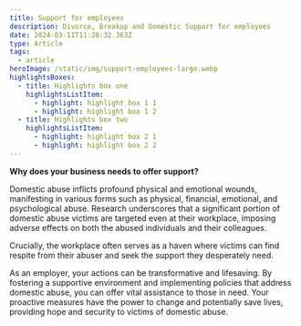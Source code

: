 ```yaml
---
title: Support for employees
description: Divorce, Breakup and Domestic Support for employees
date: 2024-03-11T11:28:32.363Z
type: Article
tags:
  - article
heroImage: /static/img/support-employees-large.webp
highlightsBoxes:
  - title: Highlights box one
    highlightsListItem:
      - highlight: highlight box 1 1
      - highlight: highlight box 1 2
  - title: Highlights box two
    highlightsListItem:
      - highlight: highlight box 2 1
      - highlight: highlight box 2 2
---
```

**Why does your business needs to offer support?**

Domestic abuse inflicts profound physical and emotional wounds, manifesting in various forms such as physical, financial, emotional, and psychological abuse. Research underscores that a significant portion of domestic abuse victims are targeted even at their workplace, imposing adverse effects on both the abused individuals and their colleagues.

Crucially, the workplace often serves as a haven where victims can find respite from their abuser and seek the support they desperately need.

As an employer, your actions can be transformative and lifesaving. By fostering a supportive environment and implementing policies that address domestic abuse, you can offer vital assistance to those in need. Your proactive measures have the power to change and potentially save lives, providing hope and security to victims of domestic abuse.
